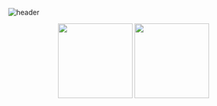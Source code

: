 ![header](https://capsule-render.vercel.app/api?type=slice&color=50577A&height=150&section=header&text=Jieun%20Github&fontSize=50&fontColor=e2dfd8&fontAlign=75&fontAlignY=20&rotate=10)

<div align=center>
    <p>
      <img height="150vw" src="http://mazassumnida.wtf/api/v2/generate_badge?boj=skysun102">
      <img height="150vw" src="https://github-readme-stats.vercel.app/api?username=3jieun3&show_icons=true&theme=calm">
    </p>
</div>
